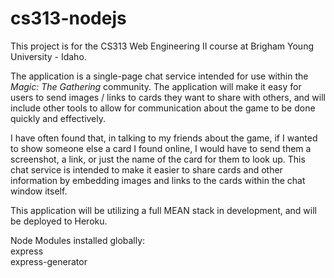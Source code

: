 # cs313-nodejs

This project is for the CS313 Web Engineering II course at Brigham Young University - Idaho.<br>

The application is a single-page chat service intended for use within the <i>Magic: The Gathering</i> community. The 
application will make it easy for users to send images / links to cards they want to share with others, and will include other tools
to allow for communication about the game to be done quickly and effectively.

I have often found that, in talking to my friends about the game, if I wanted to show someone else a card I found online, I would have to 
send them a screenshot, a link, or just the name of the card for them to look up. This chat service is intended to make it easier to
share cards and other information by embedding images and links to the cards within the chat window itself.

This application will be utilizing a full MEAN stack in development, and will be deployed to Heroku.

Node Modules installed globally:<br>
express<br>
express-generator
